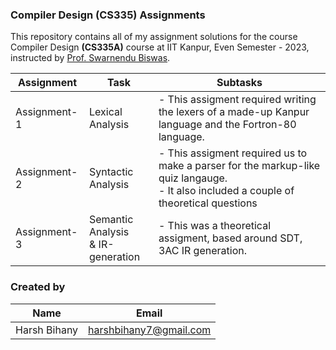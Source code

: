 ### Compiler Design (CS335) Assignments

This repository contains all of my assignment solutions for the course Compiler Design **(CS335A)** course at IIT Kanpur, Even Semester - 2023, instructed by [Prof. Swarnendu Biswas](https://www.cse.iitk.ac.in/users/swarnendu/).

| __Assignment__ | __Task__                         | __Subtasks__                                                                                                                         |
| -------------------- | -------------------------------------- | ------------------------------------------------------------------------------------------------------------------------------------------ |
| Assignment-1         | Lexical Analysis                       | - This assigment required writing the lexers of a made-up Kanpur language and the Fortron-80 language.                                     |
| Assignment-2         | Syntactic Analysis                     | - This assigment required us to make a parser for the markup-like quiz langauge.<br />- It also included a couple of theoretical questions |
| Assignment-3         | Semantic Analysis<br />& IR-generation | - This was a theoretical assigment, based around SDT, 3AC IR generation.                                                                   |

### Created by

| __Name__ | __Email__                                      |
| -------------- | ---------------------------------------------------- |
| Harsh Bihany   | [harshbihany7@gmail.com](mailto:harshbihany7@gmail.com) |
